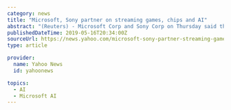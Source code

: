 ```yaml
---
category: news
title: "Microsoft, Sony partner on streaming games, chips and AI"
abstract: "(Reuters) - Microsoft Corp and Sony Corp on Thursday said they struck a strategic partnership in which Sony would use Microsoft's cloud for streaming games and media and the two would work together to develop new image sensors. The deal is in its early ..."
publishedDateTime: 2019-05-16T20:34:00Z
sourceUrl: https://news.yahoo.com/microsoft-sony-partner-streaming-games-chips-ai-180701266--finance.html
type: article

provider:
  name: Yahoo News
  id: yahoonews

topics:
  - AI
  - Microsoft AI
---
```

